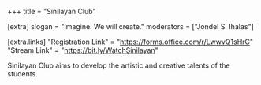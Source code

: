 +++
title = "Sinilayan Club"

[extra]
slogan = "Imagine. We will create."
moderators = ["Jondel S. Ihalas"]

[extra.links]
"Registration Link" = "https://forms.office.com/r/LwwvQ1sHrC"
"Stream Link" = "https://bit.ly/WatchSinilayan"

Sinilayan Club aims to develop the artistic and creative talents of the students. 